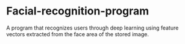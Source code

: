 # Facial-recognition-program
A program that recognizes users through deep learning using feature vectors extracted from the face area of the stored image.
